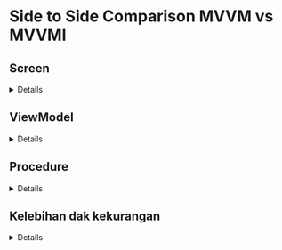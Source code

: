 # Side to Side Comparison MVVM vs MVVMI

## Screen
<details>
  
**MVVM**
Screen yang Bulky.
Reduksi dimana-mana.
Prosedur yang tidak terdefinisi dengan jelas.

```kotlin
@OptIn(ExperimentalMaterial3Api::class)
@Composable
fun Registration(
    tncResult: Result<Any>? = null,
    gotoRegistrationTNC: () -> Unit = {},
    goToRegistrationForm: () -> Unit = {}
) {
    // data state
    val viewModel = viewModel { RegistrationViewModel() }
    val eligibilityState by viewModel.eligibility.collectAsStateWithLifecycle()
    val userInfoState by viewModel.userInfo.collectAsStateWithLifecycle()
    val registrationInquiry by viewModel.registrationInquiry.collectAsStateWithLifecycle()

    // ui state
    val isLoading by produceState(false, eligibilityState, userInfoState, registrationInquiry) {
        value = listOf(eligibilityState, userInfoState, registrationInquiry).any { it is VMState.Loading }
    }

    // note: TIDAK ADA GARANSI LAUNCH EFFECT AKAN TERLOKALISASI
    // serta TIDAK ADA GARANSI bahwa URUTAN LAUNCH EFFECT AKAN SESUAI URUTAN PROSEDUR

    LaunchedEffect(registrationInquiry) {
        when (registrationInquiry) {
            is VMState.Success -> {
                // data tidak dapat mengatakan intensi user,
                // oleh karena itu, pattern recognition / prediction perlu di lakukan untuk meyimpulkan keinginan user.

                // melakukan prediksi intensi user (dummy)
                // ... done

                // kesimpulan = user ingin melakukan registrasi
                // menjalankan prosedur ke 5

                goToRegistrationForm.invoke()
            }

            else -> {

            }
        }
    }

    LaunchedEffect(eligibilityState) {
        when (eligibilityState) {
            is VMState.Success<*> -> {
                // data tidak dapat mengatakan intensi user,
                // oleh karena itu, pattern recognition / prediction perlu di lakukan untuk meyimpulkan keinginan user.

                // melakukan prediksi intensi user (dummy)
                // ... done

                // kesimpulan = user ingin melakukan registrasi
                // menjalankan prosedur ke 2

                gotoRegistrationTNC.invoke()
            }

            else -> {}
        }
    }

    // SEBUAH PROSEDUR YANG MERUSAK LOKALISASI LAUNCH EFEK
    val sebuahReduksiYangSangatPentingDanHarusBeradaDisini = remember { derivedStateOf { Unit } }
    val sebuahReduksiYangSangatPentingDanHarusBeradaDisini2 = remember { derivedStateOf { Unit } }
    val sebuahReduksiYangSangatPentingDanHarusBeradaDisini3 = remember { derivedStateOf { Unit } }
    val sebuahReduksiYangSangatPentingDanHarusBeradaDisini4 = remember { derivedStateOf { Unit } }

    LaunchedEffect(userInfoState) {
        when (userInfoState) {
            is VMState.Success -> {
                // data tidak dapat mengatakan intensi user,
                // oleh karena itu, pattern recognition / prediction perlu di lakukan untuk meyimpulkan keinginan user.

                // melakukan prediksi intensi user (dummy)
                // ... done

                // kesimpulan = user ingin melakukan registrasi
                // menjalankan prosedur ke 4

                viewModel.inquiryRegistration()
            }

            else -> {

            }
        }
    }

    LaunchedEffect(Unit) {
        // SEBUAH LAUNCH EFFEK YANG TIDAK RELEVAN
        // YANG KARENA BANYAK FAKTOR BERADA DISINI
    }

    LaunchedEffect(Unit) {
        // SEBUAH LAUNCH EFFEK YANG TIDAK RELEVAN
        // YANG KARENA BANYAK FAKTOR BERADA DISINI
    }

    LaunchedEffect(tncResult) {
        when {
            tncResult?.isSuccess == true -> {
                // data tidak dapat mengatakan intensi user,
                // oleh karena itu, pattern recognition / prediction perlu di lakukan untuk meyimpulkan keinginan user.

                // melakukan prediksi intensi user (dummy)
                // ... done

                // kesimpulan = user ingin melakukan registrasi
                // menjalankan prosedur ke 3

                viewModel.getUserInfo()
            }
        }
    }

    Scaffold(
        topBar = {
            TopAppBar(
                title = {
                    Text("Registration")
                }
            )
        }
    ) { padding ->
        Box(
            modifier = Modifier
                .fillMaxSize()
                .padding(padding)
        ) {
            Button(
                modifier = Modifier.align(Alignment.Center),
                enabled = !isLoading,
                onClick = {
                    // UI tidak mengatakan intensi user
                    // procedure invocation 1 get eligibility

                    // lihat pada catatan tambahan
                    // isUserWantToRegister.value = true
                    viewModel.getEligibility()
                }
            ) {
                if (isLoading) {
                    CircularProgressIndicator()
                } else {
                    Text("Registration")
                }
            }
        }
    }
}
```

**MVVMI**
Screen lebih sederhana dan proses handling yang indentikal memungkinkan ekstraksi lebih jauh jika diperlukan.
Tidak ada reduksi internal, menghilangkan sepenuhnya ketergantungan UI dengan domain entity.
Mengurangi variant dari komponent ui dengan signifikan.

```kotlin
// Harus Ready to display dan tidak boleh ada reduksi lanjutan.
internal data class UISTate(
    val isSubmitButtonEnabled: Boolean = true,
    val isShowSubmitButtonLoading: Boolean = false
)

@OptIn(ExperimentalMaterial3Api::class)
@Composable
fun Registration(
    intent: RegistrationIntent? = null,
    onIntent: (RegistrationIntent) -> Unit = {},
    onHandled: () -> Unit = {}
) {
    val scope = rememberCoroutineScope()
    val viewModel = viewModel { RegistrationViewModel() }
    val uisTate by viewModel.uiState.collectAsStateWithLifecycle()

    // new incoming intent
    LaunchedEffect(intent) {
        when (intent) {
            is RegistrationIntent.Registration -> {
                viewModel.onIntent(intent)
                onHandled.invoke()
            }

            else -> {}
        }
    }

    // feed back intent from viewmodel
    val viewModelIntent by viewModel.intent.collectAsStateWithLifecycle()

    LaunchedEffect(viewModelIntent) {
        val intent = viewModelIntent

        when (intent) {
            is RegistrationIntent.DoRegistrationTNC,
            is RegistrationIntent.GoToRegistrationForm -> {
                onIntent.invoke(intent)
                viewModel.onHandled()
            }

            else -> {}
        }
    }

    Scaffold(
        topBar = {
            TopAppBar(
                title = {
                    Text("Registration")
                }
            )
        }
    ) { padding ->
        Box(
            modifier = Modifier
                .fillMaxSize()
                .padding(padding)
        ) {
            Button(
                modifier = Modifier.align(Alignment.Center),
                enabled = uisTate.isSubmitButtonEnabled,
                onClick = {
                    scope.launch {
                        viewModel.onIntent(RegistrationIntent.Registration())
                    }
                }
            ) {
                if (uisTate.isShowSubmitButtonLoading) {
                    CircularProgressIndicator()
                } else {
                    Text("Registration")
                }
            }
        }
    }
}
```

</details>

## ViewModel

<details>

**MVVM**
Viewmodel lebih sederhana.

note: Dalam pattern MVVM; Viewmodel tidak boleh menyimpan UIState(pada prakteknya sering dilakukan), tidak boleh mengontrol UI (pada prakteknya sering dilakukan), dan tidak boleh mengandung prosedur UI (pada prakteknya sering dilakukan).

```kotlin
class RegistrationViewModel(
    private val interactor: RegistrationInteractor = RegistrationInteractorImpl()
) : ViewModel() {
    val eligibility: StateFlow<VMState<Any>>
        field = initIdle()

    fun getEligibility() {
        eligibility.update { VMState.Loading }
        viewModelScope.launch {
            val result = interactor.getEligibility()
                .fold(
                    onSuccess = {
                        VMState.Success(it)
                    },
                    onFailure = {
                        VMState.Failed(Exception(it))
                    }
                )
            eligibility.update { result }
        }
    }

    val userInfo: StateFlow<VMState<Any>>
        field = initIdle()

    fun getUserInfo() {
        userInfo.update { VMState.Loading }
        viewModelScope.launch {
            val result = interactor.getUserInfo()
                .fold(
                    onSuccess = {
                        VMState.Success(it)
                    },
                    onFailure = {
                        VMState.Failed(Exception(it))
                    }
                )
            userInfo.update { result }
        }
    }

    val registrationInquiry: StateFlow<VMState<Any>>
        field = initIdle()

    fun inquiryRegistration() {
        registrationInquiry.update { VMState.Loading }
        viewModelScope.launch {
            val result = interactor.getRegistrationInquiry()
                .fold(
                    onSuccess = {
                        VMState.Success(it)
                    },
                    onFailure = {
                        VMState.Failed(Exception(it))
                    }
                )
            registrationInquiry.update { result }
        }
    }
}
```

**MVVMI**
Viewmodel menghandle prosedur (bukan mengontrol) dan hoisting ui state (opsional).
Reduksi Data API didelegasikan pada Interaktor.

```kotlin
class RegistrationViewModel : ViewModel(), RegistrationInteractor by RegistrationInteractorImpl() {

    internal val uiState: StateFlow<UISTate>
        field = MutableStateFlow(UISTate())

    internal val intent: StateFlow<RegistrationIntent?>
        field = MutableStateFlow<RegistrationIntent?>(null)

    fun onHandled() {
        intent.update { null }
    }

    suspend fun onIntent(intent: RegistrationIntent) {
        when (intent) {
            is RegistrationIntent.Registration -> {
                onRegistrationIntent(intent)
            }

            else -> {

            }
        }
    }

    suspend fun onRegistrationIntent(data: RegistrationIntent.Registration) {

        // reduce ui state
        uiState.update {
            it.copy(
                isSubmitButtonEnabled = false,
                isShowSubmitButtonLoading = true
            )
        }

        // procedure 1: check for eligibility
        requireNotNull(data.eligibilityData) {
            val eligibilityData = withContext(Dispatchers.IO) { getEligibility() }

            // handle failure
            eligibilityData.onFailure { e ->
                onRegistrationFailed(e, data)
            }

            // loop back to reprocess
            eligibilityData.onSuccess {
                onRegistrationIntent(data.copy(eligibilityData = it))
            }

            return
        }

        // check for eligibility in real scenario
        // require(data.eligibilityData.isEligible == true) {
        //
        //     // reduce ui state
        //     uiState.update {
        //         it.copy(
        //             isSubmitButtonEnabled = true,
        //             isShowSubmitButtonLoading = false
        //         )
        //     }
        //
        //     // propagate feeding back intent with result
        //     intent.update {
        //         data.copy(
        //             intentResult = Result.failure(InEligibleException)
        //         )
        //     }
        //
        //     return
        // }

        // procedure 2: check for tnc
        requireNotNull(data.tncResult) {
            // cannot handle this, feeding back to sender
            intent.update {
                RegistrationIntent.DoRegistrationTNC(data)
            }
            return
        }

        // procedure 3: check for user info
        requireNotNull(data.userInfo) {
            val userInfo = withContext(Dispatchers.IO) { getUserInfo() }

            // handle failure
            userInfo.onFailure { e ->
                onRegistrationFailed(e, data)
            }

            // loop back to reprocess
            userInfo.onSuccess {
                onRegistrationIntent(data.copy(userInfo = it))
            }

            return
        }

        // procedure 4 : check for registrationInquiry then go to form
        requireNotNull(data.registrationInquiry) {
            val inquiryData = withContext(Dispatchers.IO) { getRegistrationInquiry() }

            // handle failure
            inquiryData.onFailure { e ->
                onRegistrationFailed(e, data)
            }

            // handle success
            // return GoToRegistration Form
            inquiryData.onSuccess { inquiryData ->
                onRegistrationIntent(data.copy(registrationInquiry = inquiryData))
            }

            return
        }

        // finally all procedure is passed
        // dismiss loading
        uiState.update {
            it.copy(
                isSubmitButtonEnabled = true,
                isShowSubmitButtonLoading = false
            )
        }

        // send new intent to client to continue procedure
        intent.update {
            RegistrationIntent.GoToRegistrationForm(data)
        }
    }

    private fun onRegistrationFailed(e: Throwable, data: RegistrationIntent.Registration) {
        // reduce ui state
        uiState.update {
            it.copy(
                isSubmitButtonEnabled = true,
                isShowSubmitButtonLoading = false
            )
        }

        // propagate feeding back intent with result
        intent.update {
            data.copy(
                intentResult = Result.failure(e)
            )
        }
    }
}
```
</details>

## Procedure
<details>

**MVVM**
Publisher-Subscriber Pattern membuat proses dari sebuah prosedur tersebar dan tidak terlokalisasi.

```kotlin
    // data state
    val viewModel = viewModel { RegistrationViewModel() }
    val eligibilityState by viewModel.eligibility.collectAsStateWithLifecycle()
    val userInfoState by viewModel.userInfo.collectAsStateWithLifecycle()
    val registrationInquiry by viewModel.registrationInquiry.collectAsStateWithLifecycle()

    // ui state
    val isLoading by produceState(false, eligibilityState, userInfoState, registrationInquiry) {
        value = listOf(eligibilityState, userInfoState, registrationInquiry).any { it is VMState.Loading }
    }

    // note: TIDAK ADA GARANSI LAUNCH EFFECT AKAN TERLOKALISASI
    // serta TIDAK ADA GARANSI bahwa URUTAN LAUNCH EFFECT AKAN SESUAI URUTAN PROSEDUR

    LaunchedEffect(registrationInquiry) {
        when (registrationInquiry) {
            is VMState.Success -> {
                // data tidak dapat mengatakan intensi user,
                // oleh karena itu, pattern recognition / prediction perlu di lakukan untuk meyimpulkan keinginan user.

                // melakukan prediksi intensi user (dummy)
                // ... done

                // kesimpulan = user ingin melakukan registrasi
                // menjalankan prosedur ke 5

                goToRegistrationForm.invoke()
            }

            else -> {

            }
        }
    }

    LaunchedEffect(eligibilityState) {
        when (eligibilityState) {
            is VMState.Success<*> -> {
                // data tidak dapat mengatakan intensi user,
                // oleh karena itu, pattern recognition / prediction perlu di lakukan untuk meyimpulkan keinginan user.

                // melakukan prediksi intensi user (dummy)
                // ... done

                // kesimpulan = user ingin melakukan registrasi
                // menjalankan prosedur ke 2

                gotoRegistrationTNC.invoke()
            }

            else -> {}
        }
    }

    // SEBUAH PROSEDUR YANG MERUSAK LOKALISASI LAUNCH EFEK
    val sebuahReduksiYangSangatPentingDanHarusBeradaDisini = remember { derivedStateOf { Unit } }
    val sebuahReduksiYangSangatPentingDanHarusBeradaDisini2 = remember { derivedStateOf { Unit } }
    val sebuahReduksiYangSangatPentingDanHarusBeradaDisini3 = remember { derivedStateOf { Unit } }
    val sebuahReduksiYangSangatPentingDanHarusBeradaDisini4 = remember { derivedStateOf { Unit } }

    LaunchedEffect(userInfoState) {
        when (userInfoState) {
            is VMState.Success -> {
                // data tidak dapat mengatakan intensi user,
                // oleh karena itu, pattern recognition / prediction perlu di lakukan untuk meyimpulkan keinginan user.

                // melakukan prediksi intensi user (dummy)
                // ... done

                // kesimpulan = user ingin melakukan registrasi
                // menjalankan prosedur ke 4

                viewModel.inquiryRegistration()
            }

            else -> {

            }
        }
    }

    LaunchedEffect(Unit) {
        // SEBUAH LAUNCH EFFEK YANG TIDAK RELEVAN
        // YANG KARENA BANYAK FAKTOR BERADA DISINI
    }

    LaunchedEffect(Unit) {
        // SEBUAH LAUNCH EFFEK YANG TIDAK RELEVAN
        // YANG KARENA BANYAK FAKTOR BERADA DISINI
    }

    LaunchedEffect(tncResult) {
        when {
            tncResult?.isSuccess == true -> {
                // data tidak dapat mengatakan intensi user,
                // oleh karena itu, pattern recognition / prediction perlu di lakukan untuk meyimpulkan keinginan user.

                // melakukan prediksi intensi user (dummy)
                // ... done

                // kesimpulan = user ingin melakukan registrasi
                // menjalankan prosedur ke 3

                viewModel.getUserInfo()
            }
        }
    }

```

**MVVMI**

Prosedur diproses dalam 1 method, minim transaksi screen-viewmodel yang tidak perlu
```kotlin
    suspend fun onRegistrationIntent(data: RegistrationIntent.Registration) {

        // reduce ui state
        uiState.update {
            it.copy(
                isSubmitButtonEnabled = false,
                isShowSubmitButtonLoading = true
            )
        }

        // procedure 1: check for eligibility
        requireNotNull(data.eligibilityData) {
            val eligibilityData = withContext(Dispatchers.IO) { getEligibility() }

            // handle failure
            eligibilityData.onFailure { e ->
                onRegistrationFailed(e, data)
            }

            // loop back to reprocess
            eligibilityData.onSuccess {
                onRegistrationIntent(data.copy(eligibilityData = it))
            }

            return
        }

        // check for eligibility in real scenario
        // require(data.eligibilityData.isEligible == true) {
        //
        //     // reduce ui state
        //     uiState.update {
        //         it.copy(
        //             isSubmitButtonEnabled = true,
        //             isShowSubmitButtonLoading = false
        //         )
        //     }
        //
        //     // propagate feeding back intent with result
        //     intent.update {
        //         data.copy(
        //             intentResult = Result.failure(InEligibleException)
        //         )
        //     }
        //
        //     return
        // }

        // procedure 2: check for tnc
        requireNotNull(data.tncResult) {
            // cannot handle this, feeding back to sender
            intent.update {
                RegistrationIntent.DoRegistrationTNC(data)
            }
            return
        }

        // procedure 3: check for user info
        requireNotNull(data.userInfo) {
            val userInfo = withContext(Dispatchers.IO) { getUserInfo() }

            // handle failure
            userInfo.onFailure { e ->
                onRegistrationFailed(e, data)
            }

            // loop back to reprocess
            userInfo.onSuccess {
                onRegistrationIntent(data.copy(userInfo = it))
            }

            return
        }

        // procedure 4 : check for registrationInquiry then go to form
        requireNotNull(data.registrationInquiry) {
            val inquiryData = withContext(Dispatchers.IO) { getRegistrationInquiry() }

            // handle failure
            inquiryData.onFailure { e ->
                onRegistrationFailed(e, data)
            }

            // handle success
            // return GoToRegistration Form
            inquiryData.onSuccess { inquiryData ->
                onRegistrationIntent(data.copy(registrationInquiry = inquiryData))
            }

            return
        }

        // finally all procedure is passed
        // dismiss loading
        uiState.update {
            it.copy(
                isSubmitButtonEnabled = true,
                isShowSubmitButtonLoading = false
            )
        }

        // send new intent to client to continue procedure
        intent.update {
            RegistrationIntent.GoToRegistrationForm(data)
        }
    }

```

</details>

## Kelebihan dak kekurangan
<details>

**MVVM**
Kelebihan
- Lebih sedikit kode pada viewmodel.
- Lebih sedikit objek essensial (+ lebih sedikit membebani effort pengkodean).
- Pada dasarnya Tidak memerlukan interaktor (viewmodel langsung bekerja sebagai decoupler view dan model, dan reducer dari Data Layer API).
- viewmodel lebih sederhana.
- menerapkan prinsib viewmodel sesuai design dari ViewModel object (sebagai decoupler view dan model) menggunakan Publisher-Subscriber Pattern.
- Mudah dibuat dan dipahami oleh developer pemula.

Kekurangan
- Tidak ada yang bisa mengatakan intensi dari proses yang sedang berjalan.
- Kontrol UI bersifat Implicit (Di dalam UI dan tidak bisa dipisahkan atau diinterupsi tanpa memodifikasi ui itu sendiri).
- Reduksi data menjadi UI state terjadi dimana-mana (tersebar) membuat ketergantungan berat pada domain entity.
- Variant Wildfire. Karena ketergantungan pada domain Entity, membuat variant dari komponent cenderung meningkat jumlahnya sesuai jumlah konteks dan kombinasi konteks.
- **Sulit dimaintain.** Publisher-Subscriber Pattern membuat Prosedur tersebar pada UI/Activity tanpa definisi dan kontrak yang jelas.
- Prosedur tidak sekuensial, bolak-balik, tersebar, dan tidak ada garansi urutan yang bisa dipahami sekali lihat. Dalam kasus Jetpack compose, prosedural call sangatlah rumit, karena urutan prosedur akan mempengaruhi lifecycle dari composable object.
- Pembatalan prosedur mungkin sangat rumit dan harus memperhatikan baik2 semua edgcase, flags, dan buffer terhandle dengan benar di setiap step dari prosedur.
- UI cenderung Bulky dan kompleks.
- Volatilitas tinggi.
- Resiko perubahan prosedur tinggi akibat tidak adanya definisi prosedur yang jelas, dan volatilitas tinggi.
- Mutabilitias tinggi. Publisher yang volatile jika tidak dihandle dengan sangat baik.
- Kemungkinan besar perlu flag-flag untuk membantu prosedur mendefinisikan intensi dan mengamankan step pada prosedur.
- Tidak ada bagian kode yang bisa mengatakan apa proses yang sedang terjadi dan apa intensi dari proses. Misal ketika ui mengdapatkan data dari viewmodel data Publisher, ui tidak bisa secara langsung mengatakan untuk apa data itu, dan data itu sendiri juga tidak bisa mengatakannya. Serangkaian proses diperlukan untuk menentukan apa intensi dari data itu dan apa proses selanjutnya.

**MVVMI**
Kelebihan
- (+) Lebih Robust, pemisahan tanggung jawab yang lebih baik.
- Intent object dapat merepresentasikan intensi, membawa data, mendefinisikan abstrak prosedur, dan hasil dari intensi itu sendiri,
  - Flagging tidak di perlukan.
  - Prosedur terdefinisi dengan baik karena Intent objek membawa kontrak abstrak dari prosedur.
  - State dari prosedur terdefinisi dengan jelas.
  - Prosedur mudah dibatalkan.
  - Kontrol prosedur terlokalisasi dengan lebih baik.
  - Men-suspend, membatalkan, melanjutkan kembali, memindahkan/mendelegasikan prosedur mudah dilakukan.
  - Modifikasi prosedur yang lebih mudah dan minim side effect.
  - Prosedur bahkan bisa di transfer kemana saja dengan mudah dengan mendelegasikan intent objek.
- **Lebih mudah di maintain.**
- Kontrol dari UI bersifat Explicit (Diluar UI, bisa didelegasikan (hoisting), diintervensi, dengan mudah)
- Interaktor memiliki makna yang lebih kuat (Pada mvvm reduksi API terjadi di 2 tempat, yaitu viewmodel dan interaktor).
- Explicit State UI. Dapat didelagasikan / dihoisting dengan mudah.
- Reduksi Model data menjadi UIState terjadi diluar UI (bisa di viewmodel atau di kontroller).
- Mutabilitas rendah. Karena menggunakan prinsib reduksi dan seluruh flow bersifat immutable.
- Volatilitas rendah. Kita tidak mengubah UI state (Mutate), akan tetapi mengeluarkan UIstate baru (Emmit). Tidak merubah variable tapi melakukan reduksi + emit.

Kekurangan
- (-) Lebih Robust. Lebih banyak objek esensial. Beban kognitif awal lebih tinggi bagi pemula. Namun akan membangung prinsib pemisahan tanggung jawab yang lebih baik.
- Paradigma yang belum umum. Mungkin perlu penyesuaian mindset dari Imperative ke Declarative. Menciptakan kesan kompleksitas tinggi bagi yang belum terbiasa.
</details>
